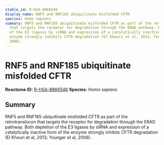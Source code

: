 ```yaml
---
stable_id: R-HSA-8866546
display_name: RNF5 and RNF185 ubiquitinate misfolded CFTR
species: Homo sapiens
summary: RNF5 and RNF185 ubiquitinate misfolded CFTR as part of the retrotranslocon
  that targets the receptor for degradation through the ERAD pathway. Both depletion
  of the E3 ligases by siRNA and expression of a catalytically inactive form of the
  enzyme strongly inhibits CFTR degradation (El Khouri et al, 2013; Younger et al,
  2006).
---
```


# RNF5 and RNF185 ubiquitinate misfolded CFTR
**Reactome ID:** [R-HSA-8866546](https://reactome.org/content/detail/R-HSA-8866546)
**Species:** Homo sapiens

## Summary

RNF5 and RNF185 ubiquitinate misfolded CFTR as part of the retrotranslocon that targets the receptor for degradation through the ERAD pathway. Both depletion of the E3 ligases by siRNA and expression of a catalytically inactive form of the enzyme strongly inhibits CFTR degradation (El Khouri et al, 2013; Younger et al, 2006).
